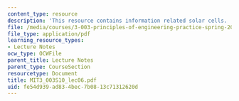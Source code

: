 ```yaml
---
content_type: resource
description: 'This resource contains information related solar cells. '
file: /media/courses/3-003-principles-of-engineering-practice-spring-2010/fe54d939ad834bec7b0813c71312620d_MIT3_003S10_lec06.pdf
file_type: application/pdf
learning_resource_types:
- Lecture Notes
ocw_type: OCWFile
parent_title: Lecture Notes
parent_type: CourseSection
resourcetype: Document
title: MIT3_003S10_lec06.pdf
uid: fe54d939-ad83-4bec-7b08-13c71312620d
---
```

